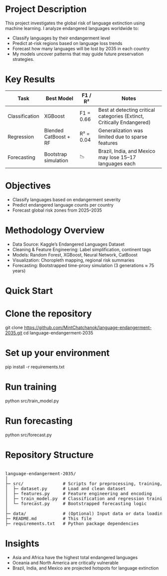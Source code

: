 # Project Description
This project investigates the global risk of language extinction using machine learning. I analyze endangered languages worldwide to:
- Classify languages by their endangerment level
- Predict at-risk regions based on language loss trends
- Forecast how many languages will be lost by 2035 in each country
- My models uncover patterns that may guide future preservation strategies.

# Key Results
| Task           | Best Model            | F1 / R²   | Notes                                                                  |
| -------------- | --------------------- | --------- | ---------------------------------------------------------------------- |
| Classification | XGBoost               | F1 = 0.66 | Best at detecting critical categories (Extinct, Critically Endangered) |
| Regression     | Blended CatBoost + RF | R² = 0.04 | Generalization was limited due to sparse features                      |
| Forecasting    | Bootstrap simulation  | 📉        | Brazil, India, and Mexico may lose 15–17 languages each                |

# Objectives
- Classify languages based on endangerment severity
- Predict endangered language counts per country
- Forecast global risk zones from 2025–2035

# Methodology Overview
- Data Source: Kaggle’s Endangered Languages Dataset
- Cleaning & Feature Engineering: Label simplification, continent tags
- Models: Random Forest, XGBoost, Neural Network, CatBoost
- Visualization: Choropleth mapping, regional risk summaries
- Forecasting: Bootstrapped time-proxy simulation (3 generations ≈ 75 years)

# Quick Start
# Clone the repository
git clone https://github.com/MintChatchanok/language-endangerment-2035.git
cd language-endangerment-2035

# Set up your environment
pip install -r requirements.txt

# Run training
python src/train_model.py

# Run forecasting
python src/forecast.py

# Repository Structure

<pre> 
language-endangerment-2035/
│
├─ src/               # Scripts for preprocessing, training, forecasting
│  ├─ dataset.py      # Load and clean dataset
│  ├─ features.py     # Feature engineering and encoding
│  ├─ train_model.py  # Classification and regression training
│  └─ forecast.py     # Bootstrapped forecasting logic
│
├─ data/              # (Optional) Input data or data loading references
├─ README.md          # This file
├─ requirements.txt   # Python package dependencies </pre>

# Insights
- Asia and Africa have the highest total endangered languages
- Oceania and North America are critically vulnerable
- Brazil, India, and Mexico are projected hotspots for language extinction
